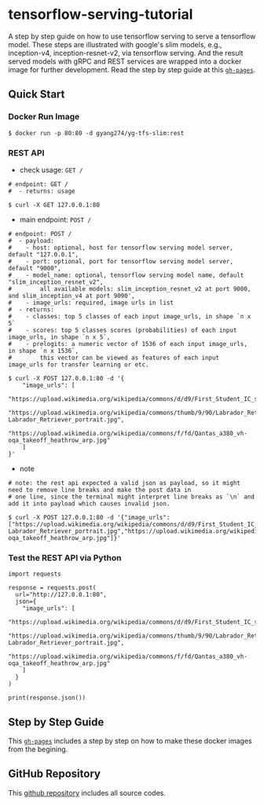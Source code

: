 # tensorflow-serving-tutorial

A step by step guide on how to use tensorflow serving to serve a tensorflow model. These steps are illustrated with google's slim models, e.g., inception-v4, inception-resnet-v2, via tensorflow serving. And the result served models with gRPC and REST services are wrapped into a docker image for further development. Read the step by step guide at this [`gh-pages`](https://gyang274.github.io/tensorflow-serving-tutorial/).

## Quick Start

### Docker Run Image

```
$ docker run -p 80:80 -d gyang274/yg-tfs-slim:rest
```

### REST API

- check usage: `GET /`

```
# endpoint: GET /
#  - returns: usage

$ curl -X GET 127.0.0.1:80
```

- main endpoint: `POST /`

```
# endpoint: POST /
#  - payload:
#    - host: optional, host for tensorflow serving model server, default "127.0.0.1",
#    - port: optional, port for tensorflow serving model server, default "9000",
#    - model_name: optional, tensorflow serving model name, default "slim_inception_resnet_v2",
#        all available models: slim_inception_resnet_v2 at port 9000, and slim_inception_v4 at port 9090',
#    - image_urls: required, image urls in list
#  - returns:
#    - classes: top 5 classes of each input image_urls, in shape `n x 5`
#    - scores: top 5 classes scores (probabilities) of each input image_urls, in shape `n x 5`,
#    - prelogits: a numeric vector of 1536 of each input image_urls, in shape `n x 1536`, 
#        this vector can be viewed as features of each input image_urls for transfer learning or etc.

$ curl -X POST 127.0.0.1:80 -d '{
    "image_urls": [
        "https://upload.wikimedia.org/wikipedia/commons/d/d9/First_Student_IC_school_bus_202076.jpg",
        "https://upload.wikimedia.org/wikipedia/commons/thumb/9/90/Labrador_Retriever_portrait.jpg/1200px-Labrador_Retriever_portrait.jpg",
        "https://upload.wikimedia.org/wikipedia/commons/f/fd/Qantas_a380_vh-oqa_takeoff_heathrow_arp.jpg"
    ]
}'
```

- note

```
# note: the rest api expected a valid json as payload, so it might need to remove line breaks and make the post data in 
# one line, since the terminal might interpret line breaks as `\n` and add it into payload which causes invalid json.

$ curl -X POST 127.0.0.1:80 -d '{"image_urls": ["https://upload.wikimedia.org/wikipedia/commons/d/d9/First_Student_IC_school_bus_202076.jpg","https://upload.wikimedia.org/wikipedia/commons/thumb/9/90/Labrador_Retriever_portrait.jpg/1200px-Labrador_Retriever_portrait.jpg","https://upload.wikimedia.org/wikipedia/commons/f/fd/Qantas_a380_vh-oqa_takeoff_heathrow_arp.jpg"]}'
```

### Test the REST API via Python

```
import requests

response = requests.post(
  url="http://127.0.0.1:80",
  json={
    "image_urls": [
      "https://upload.wikimedia.org/wikipedia/commons/d/d9/First_Student_IC_school_bus_202076.jpg",
      "https://upload.wikimedia.org/wikipedia/commons/thumb/9/90/Labrador_Retriever_portrait.jpg/1200px-Labrador_Retriever_portrait.jpg",
      "https://upload.wikimedia.org/wikipedia/commons/f/fd/Qantas_a380_vh-oqa_takeoff_heathrow_arp.jpg"
    ]
  }
)

print(response.json())
```

## Step by Step Guide

This [`gh-pages`](https://gyang274.github.io/tensorflow-serving-tutorial/) includes a step by step on how to make these docker images from the begining. 

## GitHub Repository

This [github repository](https://github.com/gyang274/tensorflow-serving-tutorial) includes all source codes.

